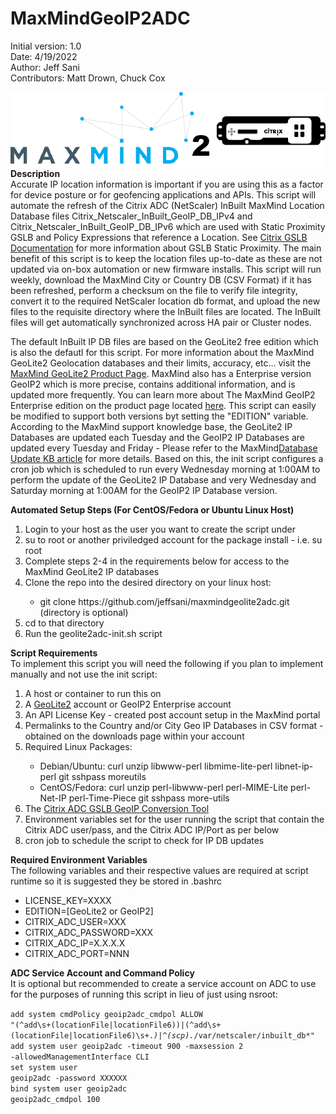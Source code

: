 # MaxMindGeoIP2ADC

Initial version: 1.0</br>
Date: 4/19/2022</br>
Author: Jeff Sani</br>
Contributors: Matt Drown, Chuck Cox</br>

<img src="mmgeoip2adc.png" style="display:block; margin-left: auto; margin-right: auto;">
<strong>Description</strong></br>
Accurate IP location information is important if you are using this as a factor for device posture or for geofencing applications and APIs.  This script will automate the refresh of the Citrix ADC (NetScaler) InBuilt MaxMind Location Database files Citrix_Netscaler_InBuilt_GeoIP_DB_IPv4 and Citrix_Netscaler_InBuilt_GeoIP_DB_IPv6 which are used with Static Proximity GSLB and Policy Expressions that reference a Location.  See <a href="https://docs.citrix.com/en-us/citrix-adc/current-release/global-server-load-balancing/configuring-static-proximity.html">Citrix GSLB Documentation</a> for more information about GSLB Static Proximity.  The main benefit of this script is to keep the location files up-to-date as these are not updated via on-box automation or new firmware installs.  This script will run weekly, download the MaxMind City or Country DB (CSV Format) if it has been refreshed, perform a checksum on the file to verify file integrity, convert it to the required NetScaler location db format, and upload the new files to the requisite directory where the InBuilt files are located. The InBuilt files will get automatically synchronized across HA pair or Cluster nodes.

The default InBuilt IP DB files are based on the GeoLite2 free edition which is also the defautl for this script.  For more information about the MaxMind GeoLite2 Geolocation databases and their limits, accuracy, etc... visit the <a href="https://dev.maxmind.com/geoip/geolite2-free-geolocation-data?lang=en">MaxMind GeoLite2 Product Page</a>. MaxMind also has a Enterprise version GeoIP2 which is  more precise, contains additional information, and is updated more frequently.  You can learn more about The MaxMind GeoIP2 Enterprise edition on the product page located <a href="https://www.maxmind.com/en/solutions/geoip2-enterprise-product-suite/enterprise-database">here</a>. This script can easily be modified to support both versions byt setting the "EDITION" variable.  According to the MaxMind support knowledge base, the GeoLite2 IP Databases are updated each Tuesday and the GeoIP2 IP Databases are updated every Tuesday and Friday - Please refer to the MaxMind<a href="https://support.maxmind.com/hc/en-us/articles/4408216129947-Download-and-Update-Databases">Database Update KB article</a> for more details.  Based on this, the init script configures a cron job which is scheduled to run every Wednesday morning at 1:00AM to perform the update of the GeoLite2 IP Database and very Wednesday and Saturday morning at 1:00AM for the GeoIP2 IP Database version.  

<strong>Automated Setup Steps (For CentOS/Fedora or Ubuntu Linux Host)</strong></br>
<ol type="1">
   <li>Login to your host as the user you want to create the script under</li>
   <li>su to root or another priviledged account for the package install - i.e. su root
   <li>Complete steps 2-4 in the requirements below for access to the MaxMind GeoLite2 IP databases</li>
   <li>Clone the repo into the desired directory on your linux host:</li>
      <ul><li>git clone https://github.com/jeffsani/maxmindgeolite2adc.git <directory> (directory is optional)</li></ul>
   <li>cd to that directory</li>
   <li>Run the geolite2adc-init.sh script</li>
</ol>
 
<strong>Script Requirements</strong></br>
To implement this script you will need the following if you plan to implement manually and not use the init script:
<ol type="1">
   <li>A host or container to run this on</li>
   <li>A <a href="https://www.maxmind.com/en/geolite2/signup?lang=en">GeoLite2</a> account or GeoIP2 Enterprise account </li>
   <li>An API License Key - created post account setup in the MaxMind portal</li>
   <li>Permalinks to the Country and/or City Geo IP Databases in CSV format - obtained on the downloads page within your account</li>
   <li>Required Linux Packages:</li>
       <ul>
          <li>Debian/Ubuntu: curl unzip libwww-perl libmime-lite-perl libnet-ip-perl git sshpass moreutils</li>
          <li>CentOS/Fedora: curl unzip perl-libwww-perl perl-MIME-Lite perl-Net-IP perl-Time-Piece git sshpass more-utils</li>
       </ul>
   <li>The <a href ="https://github.com/citrix/MaxMind-GeoIP-Database-Conversion-Citrix-ADC-Format">Citrix ADC GSLB GeoIP Conversion Tool</a></li>
   <li>Environment variables set for the user running the script that contain the Citrix ADC user/pass, and the Citrix ADC IP/Port as per below</li>
   <li>cron job to schedule the script to check for IP DB updates</li>
</ol>

<strong>Required Environment Variables</strong></br>
The following variables and their respective values are required at script runtime so it is suggested they be stored in .bashrc
<ul>
   <li>LICENSE_KEY=XXXX</li>
   <li>EDITION=[GeoLite2 or GeoIP2]</li>
   <li>CITRIX_ADC_USER=XXX</li>
   <li>CITRIX_ADC_PASSWORD=XXX</li>
   <li>CITRIX_ADC_IP=X.X.X.X</li>
   <li>CITRIX_ADC_PORT=NNN</li>
</ul>

<strong>ADC Service Account and Command Policy</strong></br>
It is optional but recommended to create a service account on ADC to use for the purposes of running this script in lieu of just using nsroot:  

<code>add system cmdPolicy geoip2adc_cmdpol ALLOW "(^add\\s+(locationFile|locationFile6))|(^add\\s+(locationFile|locationFile6)\\s+.*)|^(scp).*/var/netscaler/inbuilt_db*"</code></br>
<code>add system user geoip2adc -timeout 900 -maxsession 2 -allowedManagementInterface CLI</code></br>
<code>set system user geoip2adc -password XXXXXX</code></br>
<code>bind system user geoip2adc geoip2adc_cmdpol 100</code>

